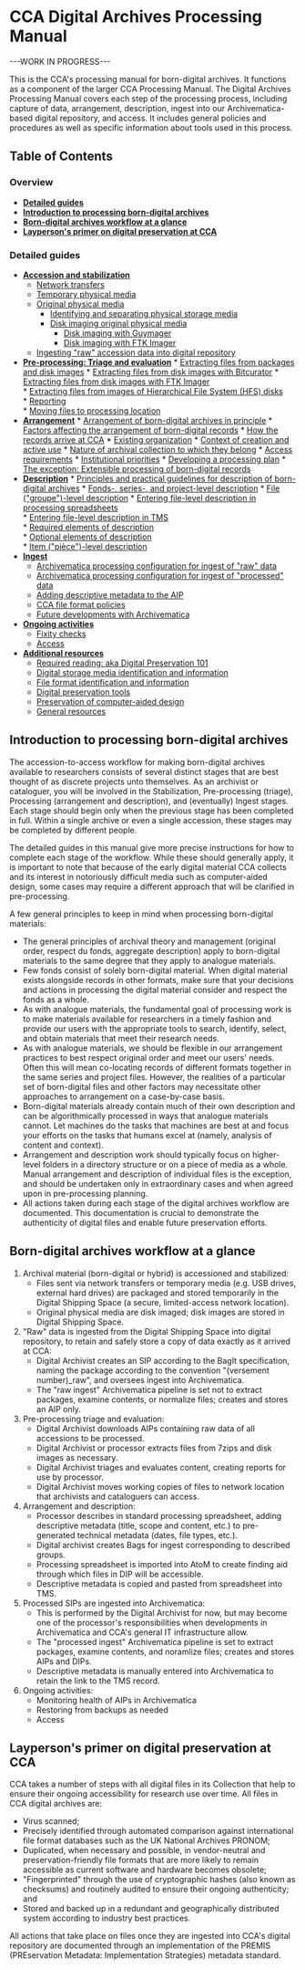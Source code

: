 # CCA Digital Archives Processing Manual

---WORK IN PROGRESS---

This is the CCA's processing manual for born-digital archives. It functions as a component of the larger CCA Processing Manual. The Digital Archives Processing Manual covers each step of the processing process, including capture of data, arrangement, description, ingest into our Archivematica-based digital repository, and access. It includes general policies and procedures as well as specific information about tools used in this process.

## Table of Contents

### Overview

* **[Detailed guides](#details)**
* **[Introduction to processing born-digital archives](#processingintro)**
* **[Born-digital archives workflow at a glance](#overview)** 
* **[Layperson's primer on digital preservation at CCA](#primer)**

<a name="details"></a>  
### Detailed guides  

* **[Accession and stabilization](guides/stabilization.md)**
    * [Network transfers](guides/stabilization.md/#networktransfer)
    * [Temporary physical media](guides/stabilization.md/#temporarymedia)
    * [Original physical media](guides/stabilization.md/#originalphysicalmedia)
      * [Identifying and separating physical storage media](guides/stabilization.md/#idandremoval)
      * [Disk imaging original physical media](guides/stabilization.md/#diskimaging)  
         * [Disk imaging with Guymager](#guymager)  
         * [Disk imaging with FTK Imager](#ftkimager)  
   * [Ingesting "raw" accession data into digital repository](guides/stabilization.md/#rawingest)  
* **[Pre-processing: Triage and evaluation](guides/triage.md)**
      * [Extracting files from packages and disk images](guides/triage.md/#diskimageextract)
         * [Extracting files from disk images with Bitcurator](guides/triage.md/#bitcuratorfiles)
         * [Extracting files from disk images with FTK Imager](guides/triage.md/#ftkimagerfiles)  
         * [Extracting files from images of Hierarchical File System (HFS) disks](guides/triage.md/#hfsfiles)        
      * [Reporting](guides/triage.md/#reporting)  
      * [Moving files to processing location](guides/triage.md/#moving)  
* **[Arrangement](guides/arrangement.md)**
      * [Arrangement of born-digital archives in principle](guides/arrangement.md/#arrprinciple)
      * [Factors affecting the arrangement of born-digital records](guides/arrangement.md/#arrfactors)
         * [How the records arrive at CCA](guides/arrangement.md/#howarrive)
         * [Existing organization](guides/arrangement.md/#existingorganization)
         * [Context of creation and active use](guides/arrangement.md/#context)
         * [Nature of archival collection to which they belong](guides/arrangement.md/#nature)
         * [Access requirements](guides/arrangement.md/#accessrequirements)
         * [Institutional priorities](guides/arrangement.md/#institutionalpriorities)
      * [Developing a processing plan](guides/arrangement.md/#processingplan)
      * [The exception: Extensible processing of born-digital records](guides/arrangement.md/#extensible)  
* **[Description](guides/description.md)**
      * [Principles and practical guidelines for description of born-digital archives](guides/description.md/#descriptionprincipleandpractice)
      * [Fonds-, series-, and project-level description](guides/description.md/#higherlevel)
      * [File ("groupe")-level description](guides/description.md/#groupdesc)
          * [Entering file-level description in processing spreadsheets](guides/description.md/#spreadsheetentry)  
          * [Entering file-level description in TMS](guides/description.md/#tmsentry)  
             * [Required elements of description](guides/description.md/#grouprequiredelements)  
             * [Optional elements of description](guides/description.md/#groupoptionalelements)  
      * [Item ("pièce")-level description](guides/description.md/#itemdesc)  
* **[Ingest](guides/ingest.md)**
     * [Archivematica processing configuration for ingest of "raw" data](guides/ingest.md/#rawingestconfig)  
     * [Archivematica processing configuration for ingest of "processed" data](guides/ingest.md/#processedingestconfig)  
     * [Adding descriptive metadata to the AIP](guides/ingest.md/#dcmetadata)  
     * [CCA file format policies](guides/ingest.md/#fileformatpolicies)  
     * [Future developments with Archivematica](guides/ingest.md/#amaticadevelopments)
* **[Ongoing activities](guides/ongoing.md)**  
   * [Fixity checks](guides/ongoing.md/#fixity)  
   * [Access](guides/ongoing.md/#access)  
* **[Additional resources](guides/resources.md)**  
   * [Required reading: aka Digital Preservation 101](guides/resources.md/#digipresbasics)  
   * [Digital storage media identification and information](guides/resources.md/#media)  
   * [File format identification and information](guides/resources.md/#formats)  
   * [Digital preservation tools](guides/resources.md/#tools)  
   * [Preservation of computer-aided design](guides/resources.md/#cadpres)  
   * [General resources](guides/resources.md/#general)  

<a name="processingintro"></a>  
## Introduction to processing born-digital archives  

The accession-to-access workflow for making born-digital archives available to researchers consists of several distinct stages that are best thought of as discrete projects unto themselves. As an archivist or cataloguer, you will be involved in the Stabilization, Pre-processing (triage), Processing (arrangement and description), and (eventually) Ingest stages. Each stage should begin only when the previous stage has been completed in full. Within a single archive or even a single accession, these stages may be completed by different people.  

The detailed guides in this manual give more precise instructions for how to complete each stage of the workflow. While these should generally apply, it is important to note that because of the early digital material CCA collects and its interest in notoriously difficult media such as computer-aided design, some cases may require a different approach that will be clarified in pre-processing.  

A few general principles to keep in mind when processing born-digital materials:  

* The general principles of archival theory and management (original order, respect du fonds, aggregate description) apply to born-digital materials to the same degree that they apply to analogue materials.  
* Few fonds consist of solely born-digital material. When digital material exists alongside records in other formats, make sure that your decisions and actions in processing the digital material consider and respect the fonds as a whole.
* As with analogue materials, the fundamental goal of processing work is to make materials available for researchers in a timely fashion and provide our users with the appropriate tools to search, identify, select, and obtain materials that meet their research needs.  
* As with analogue materials, we should be flexible in our arrangement practices to best respect original order and meet our users' needs. Often this will mean co-locating records of different formats together in the same series and project files. However, the realities of a particular set of born-digital files and other factors may necessitate other approaches to arrangement on a case-by-case basis.  
* Born-digital materials already contain much of their own description and can be algorithmically processed in ways that analogue materials cannot. Let machines do the tasks that machines are best at and focus your efforts on the tasks that humans excel at (namely, analysis of content and context).  
* Arrangement and description work should typically focus on higher-level folders in a directory structure or on a piece of media as a whole. Manual arrangement and description of individual files is the exception, and should be undertaken only in extraordinary cases and when agreed upon in pre-processing planning.  
* All actions taken during each stage of the digital archives workflow are documented. This documentation is crucial to demonstrate the authenticity of digital files and enable future preservation efforts.  

<a name="overview"></a>
## Born-digital archives workflow at a glance  

1. Archival material (born-digital or hybrid) is accessioned and stabilized:
   * Files sent via network transfers or temporary media (e.g. USB drives, external hard drives) are packaged and stored temporarily in the Digital Shipping Space (a secure, limited-access network location).
   * Original physical media are disk imaged; disk images are stored in Digital Shipping Space.
2. "Raw" data is ingested from the Digital Shipping Space into digital repository, to retain and safely store a copy of data exactly as it arrived at CCA:
   * Digital Archivist creates an SIP according to the BagIt specification, naming the package according to the convention "(versement number)_raw", and oversees ingest into Archivematica.
   * The "raw ingest" Archivematica pipeline is set not to extract packages, examine contents, or normalize files; creates and stores an AIP only.  
3. Pre-processing triage and evaluation:  
   * Digital Archivist downloads AIPs containing raw data of all accessions to be processed.  
   * Digital Archivist or processor extracts files from 7zips and disk images as necessary.  
   * Digital Archivist triages and evaluates content, creating reports for use by processor.  
   * Digital Archivist moves working copies of files to network location that archivists and cataloguers can access.  
4. Arrangement and description:
   * Processor describes in standard processing spreadsheet, adding descriptive metadata (title, scope and content, etc.) to pre-generated technical metadata (dates, file types, etc.).
   * Digital archivist creates Bags for ingest corresponding to described groups.
   * Processing spreadsheet is imported into AtoM to create finding aid through which files in DIP will be accessible.
   * Descriptive metadata is copied and pasted from spreadsheet into TMS.
5. Processed SIPs are ingested into Archivematica:  
   * This is performed by the Digital Archivist for now, but may become one of the processor's responsibilities when developments in Archivematica and CCA's general IT infrastructure allow.  
   * The "processed ingest" Archivematica pipeline is set to extract packages, examine contents, and noramlize files; creates and stores AIPs and DIPs.  
   * Descriptive metadata is manually entered into Archivematica to retain the link to the TMS record.  
6. Ongoing activities:  
   * Monitoring health of AIPs in Archivematica  
   * Restoring from backups as needed  
   * Access
   
<a name="primer"></a>
## Layperson's primer on digital preservation at CCA  

CCA takes a number of steps with all digital files in its Collection that help to ensure their ongoing accessibility for research use over time. All files in CCA digital archives are:

* Virus scanned;  
* Precisely identified through automated comparison against international file format databases such as the UK National Archives PRONOM;  
* Duplicated, when necessary and possible, in vendor-neutral and preservation-friendly file formats that are more likely to remain accessible as current software and hardware becomes obsolete;  
* "Fingerprinted" through the use of cryptographic hashes (also known as checksums) and routinely audited to ensure their ongoing authenticity; and  
* Stored and backed up in a redundant and geographically distributed system according to industry best practices.

All actions that take place on files once they are ingested into CCA's digital repository are documented through an implementation of the PREMIS (PREservation Metadata: Implementation Strategies) metadata standard.  
